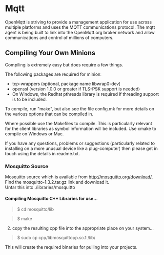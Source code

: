 # Mqtt
OpenMqtt is striving to provide a management application for use across multiple platforms and uses the MQTT communications protocol.  The mqtt agent is being built to link into the OpenMqtt.org broker network and allow communications and control of millions of computers.

## Compiling Your Own Minions
Compiling is extremely easy but does require a few things.

The following packages are required for minion:

* tcp-wrappers (optional, package name libwrap0-dev)
* openssl (version 1.0.0 or greater if TLS-PSK support is needed)
* On Windows, the Redhat pthreads library is required if threading support is
  to be included.

To compile, run "make", but also see the file config.mk for more details on the
various options that can be compiled in.

Where possible use the Makefiles to compile. This is particularly relevant for
the client libraries as symbol information will be included.  Use cmake to
compile on Windows or Mac.

If you have any questions, problems or suggestions (particularly related to
installing on a more unusual device like a plug-computer) then please get in
touch using the details in readme.txt.


### Mosquitto Source

Mosquitto source which is available from http://mosquitto.org/download/.  
Find the mosquitto-1.3.2.tar.gz link and download it.  
Untar this into ./libraries/mosquitto


#### Compiling Mosquitto C++ Libraries for use...

>$ cd mosquitto/lib

>$ make

2. copy the resulting cpp file into the appropriate place on your system...

>$ sudo cp cpp/libmosquittopp.so.1 /lib/

This will create the required binaries for pulling into your projects.



